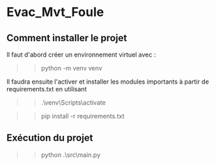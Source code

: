 # Evac_Mvt_Foule

## Comment installer le projet

Il faut d'abord créer un environnement virtuel avec :

> > python -m venv venv

Il faudra ensuite l'activer et installer les modules importants à partir de requirements.txt en utilisant

> > .\venv\Scripts\activate

> > pip install -r requirements.txt

## Exécution du projet

> > python .\src\main.py
